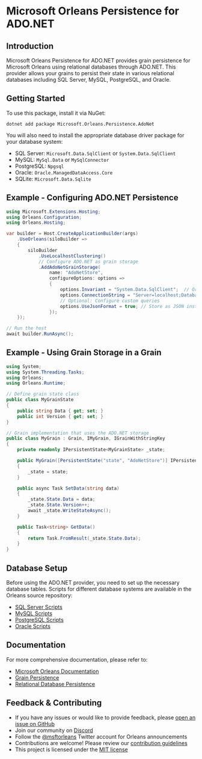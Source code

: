 # Microsoft Orleans Persistence for ADO.NET

## Introduction
Microsoft Orleans Persistence for ADO.NET provides grain persistence for Microsoft Orleans using relational databases through ADO.NET. This provider allows your grains to persist their state in various relational databases including SQL Server, MySQL, PostgreSQL, and Oracle.

## Getting Started
To use this package, install it via NuGet:

```shell
dotnet add package Microsoft.Orleans.Persistence.AdoNet
```

You will also need to install the appropriate database driver package for your database system:

- SQL Server: `Microsoft.Data.SqlClient` or `System.Data.SqlClient`
- MySQL: `MySql.Data` or `MySqlConnector`
- PostgreSQL: `Npgsql`
- Oracle: `Oracle.ManagedDataAccess.Core`
- SQLite: `Microsoft.Data.Sqlite`

## Example - Configuring ADO.NET Persistence

```csharp
using Microsoft.Extensions.Hosting;
using Orleans.Configuration;
using Orleans.Hosting;

var builder = Host.CreateApplicationBuilder(args)
    .UseOrleans(siloBuilder =>
    {
        siloBuilder
            .UseLocalhostClustering()
            // Configure ADO.NET as grain storage
            .AddAdoNetGrainStorage(
                name: "AdoNetStore", 
                configureOptions: options =>
                {
                    options.Invariant = "System.Data.SqlClient";  // Or other providers like "MySql.Data.MySqlClient", "Npgsql", etc.
                    options.ConnectionString = "Server=localhost;Database=OrleansStorage;User Id=myUsername;******;";
                    // Optional: Configure custom queries
                    options.UseJsonFormat = true; // Store as JSON instead of binary
                });
    });

// Run the host
await builder.RunAsync();
```

## Example - Using Grain Storage in a Grain

```csharp
using System;
using System.Threading.Tasks;
using Orleans;
using Orleans.Runtime;

// Define grain state class
public class MyGrainState
{
    public string Data { get; set; }
    public int Version { get; set; }
}

// Grain implementation that uses the ADO.NET storage
public class MyGrain : Grain, IMyGrain, IGrainWithStringKey
{
    private readonly IPersistentState<MyGrainState> _state;

    public MyGrain([PersistentState("state", "AdoNetStore")] IPersistentState<MyGrainState> state)
    {
        _state = state;
    }

    public async Task SetData(string data)
    {
        _state.State.Data = data;
        _state.State.Version++;
        await _state.WriteStateAsync();
    }

    public Task<string> GetData()
    {
        return Task.FromResult(_state.State.Data);
    }
}
```

## Database Setup

Before using the ADO.NET provider, you need to set up the necessary database tables. Scripts for different database systems are available in the Orleans source repository:

- [SQL Server Scripts](https://github.com/dotnet/orleans/tree/main/src/AdoNet/Orleans.Persistence.AdoNet/SQLServer-Persistence.sql)
- [MySQL Scripts](https://github.com/dotnet/orleans/tree/main/src/AdoNet/Orleans.Persistence.AdoNet/MySQL-Persistence.sql)
- [PostgreSQL Scripts](https://github.com/dotnet/orleans/tree/main/src/AdoNet/Orleans.Persistence.AdoNet/PostgreSQL-Persistence.sql)
- [Oracle Scripts](https://github.com/dotnet/orleans/tree/main/src/AdoNet/Orleans.Persistence.AdoNet/Oracle-Persistence.sql)

## Documentation
For more comprehensive documentation, please refer to:
- [Microsoft Orleans Documentation](https://learn.microsoft.com/dotnet/orleans/)
- [Grain Persistence](https://learn.microsoft.com/en-us/dotnet/orleans/grains/grain-persistence)
- [Relational Database Persistence](https://learn.microsoft.com/en-us/dotnet/orleans/grains/grain-persistence/relational-storage)

## Feedback & Contributing
- If you have any issues or would like to provide feedback, please [open an issue on GitHub](https://github.com/dotnet/orleans/issues)
- Join our community on [Discord](https://aka.ms/orleans-discord)
- Follow the [@msftorleans](https://twitter.com/msftorleans) Twitter account for Orleans announcements
- Contributions are welcome! Please review our [contribution guidelines](https://github.com/dotnet/orleans/blob/main/CONTRIBUTING.md)
- This project is licensed under the [MIT license](https://github.com/dotnet/orleans/blob/main/LICENSE)